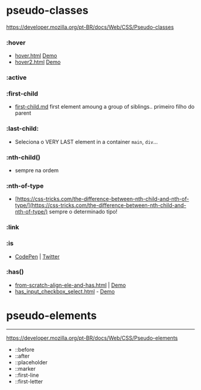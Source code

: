 # pseudo-classes

https://developer.mozilla.org/pt-BR/docs/Web/CSS/Pseudo-classes

### :hover 
- [hover.html](./hover.html) [Demo](https://geraldotech.github.io/DevMap/CSS/pages/hover.html) 
- [hover2.html](./hover2.html) [Demo](https://geraldotech.github.io/DevMap/CSS/pages/hover2.html)  

### :active
### :first-child 
- [first-child.md](./first-child.md)
first element amoung a group of siblings.. primeiro filho do parent

### :last-child: 
- Seleciona o VERY LAST element in a container `main`, `div`...

### :nth-child()  
- sempre na ordem

### :nth-of-type 
- [https://css-tricks.com/the-difference-between-nth-child-and-nth-of-type/](https://css-tricks.com/the-difference-between-nth-child-and-nth-of-type/) sempre o determinado tipo!

### :link
### :is 
- [CodePen](https://codepen.io/geraldopcf/pen/NWMVXZK) | [Twitter](https://twitter.com/addyosmani/status/1411942923671785474)

### :has() 
- [from-scratch-align-ele-and-has.html](../pages/has/from-scratch-align-ele-and-has.html) | [Demo](https://geraldotech.github.io/DevMap/CSS/pages/has/has_input_checkbox_select.html) 
- [has_input_checkbox_select.html](../pages/has/has_input_checkbox_select.html) - [Demo](https://geraldotech.github.io/DevMap/CSS/pages/has/has_input_checkbox_select.html)

# pseudo-elements

<hr>

https://developer.mozilla.org/pt-BR/docs/Web/CSS/Pseudo-elements

- ::before
- ::after
- ::placeholder
- ::marker
- ::first-line 
- ::first-letter